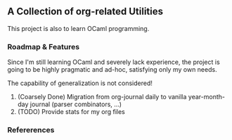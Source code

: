 ## A Collection of org-related Utilities

This project is also to learn OCaml programming.

### Roadmap & Features

Since I'm still learning OCaml and severely lack experience, the project is going to be highly pragmatic and ad-hoc, satisfying only my own needs.

The capability of generalization is not considered!

1. (Coarsely Done) Migration from org-journal daily to vanilla year-month-day journal (parser combinators, ...)
2. (TODO) Provide stats for my org files

### Refererences
